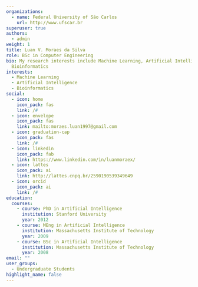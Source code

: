 ```yaml
---
organizations:
  - name: Federal University of São Carlos
    url: http://www.ufscar.br
superuser: true
authors:
  - admin
weight: 1
title: Luan V. Moraes da Silva
role: BSc in Computer Engineering
bio: My research interests include Machine Learning, Artificial Intelligence and
  Bioinformatics
interests:
  - Machine Learning
  - Artificial Intelligence
  - Bioinformatics
social:
  - icon: home
    icon_pack: fas
    link: /#
  - icon: envelope
    icon_pack: fas
    link: mailto:moraes.luan1997@gmail.com
  - icon: graduation-cap
    icon_pack: fas
    link: /#
  - icon: linkedin
    icon_pack: fab
    link: https://www.linkedin.com/in/luanmoraex/
  - icon: lattes
    icon_pack: ai
    link: http://lattes.cnpq.br/2590190539349649
  - icon: orcid
    icon_pack: ai
    link: /#
education:
  courses:
    - course: PhD in Artificial Intelligence
      institution: Stanford University
      year: 2012
    - course: MEng in Artificial Intelligence
      institution: Massachusetts Institute of Technology
      year: 2009
    - course: BSc in Artificial Intelligence
      institution: Massachusetts Institute of Technology
      year: 2008
email: ""
user_groups:
  - Undergraduate Students
highlight_name: false
---
```

